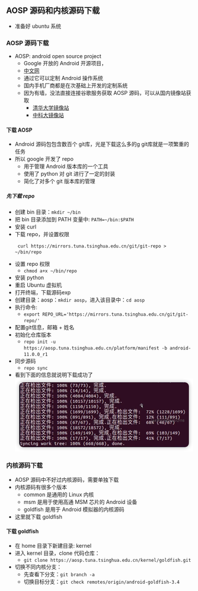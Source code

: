 ## AOSP 源码和内核源码下载

- 准备好 ubuntu 系统

### AOSP 源码下载

- AOSP: android open source project
  - Google 开放的 Android 开源项目，
  - [中文网](https://source.android.google.cn/)
  - 通过它可以定制 Android 操作系统
  - 国内手机厂商都是在次基础上开发的定制系统
  - 因为有墙，没法直接连接谷歌服务获取 AOSP 源码，可以从国内镜像站获取
    - [清华大学镜像站](https://mirrors.tuna.tsinghua.edu.cn/help/AOSP/ )
    - [中科大镜像站](https://lug.ustc.edu.cn/wiki/mirrors/help/aosp)

#### 下载 AOSP

- Android 源码包包含数百个 git库，光是下载这么多的g git库就是一项繁重的任务
- 所以 google 开发了 repo
  - 用于管理 Android 版本库的一个工具
  - 使用了 python 对 git 进行了一定的封装
  - 简化了对多个 git 版本库的管理

##### 先下载 repo

- 创建 bin 目录：`mkdir ~/bin`
- 把 bin 目录添加到 PATH 变量中: ``PATH=~/bin:$PATH``
- 安装 curl 
- 下载 repo，并设置权限
  ```shell
   curl https://mirrors.tuna.tsinghua.edu.cn/git/git-repo > ~/bin/repo
  ```
- 设置 repo 权限
  - ``chmod a+x ~/bin/repo``
- 安装 python
- 重启 Ubuntu 虚拟机
- 打开终端，下载源码exp
- 创建目录：aosp：`mkdir aosp`，进入该目录中：`cd aosp`
- 执行命令:
  - ``export REPO_URL='https://mirrors.tuna.tsinghua.edu.cn/git/git-repo/'``
- 配置git信息，邮箱 + 姓名
- 初始化仓库版本
  - ``repo init -u https://aosp.tuna.tsinghua.edu.cn/platform/manifest -b android-11.0.0_r1``
- 同步源码
  - ``repo sync``
- 看到下面的信息就说明下载成功了
![](./imgs/img.png)

### 内核源码下载

- AOSP 源码中不好过内核源码，需要单独下载
- 内核源码有很多个版本
  - common 是通用的 Linux 内核
  - msm 是用于使用高通 MSM 芯片的 Android 设备
  - goldfish 是用于 Android 模拟器的内核源码
- 这里就下载 goldfish 

#### 下载 goldfish 

- 在 home 目录下新建目录: kernel
- 进入 kernel 目录，clone 代码仓库：
  - ``git clone https://aosp.tuna.tsinghua.edu.cn/kernel/goldfish.git``
- 切换不同内核分支：
  - 先查看下分支：`git branch -a`
  - 切换目标分支：`git check remotes/origin/android-goldfish-3.4`




















